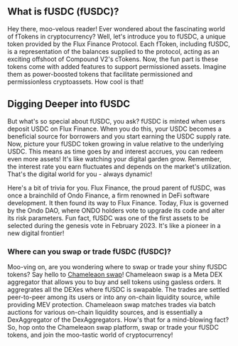 <h2>What is fUSDC (fUSDC)?</h2>

<p>Hey there, moo-velous reader! Ever wondered about the fascinating world of fTokens in cryptocurrency? Well, let's introduce you to fUSDC, a unique token provided by the Flux Finance Protocol. Each fToken, including fUSDC, is a representation of the balances supplied to the protocol, acting as an exciting offshoot of Compound V2's cTokens. Now, the fun part is these tokens come with added features to support permissioned assets. Imagine them as power-boosted tokens that facilitate permissioned and permissionless cryptoassets. How cool is that!</p>

<h2>Digging Deeper into fUSDC</h2>

<p>But what's so special about fUSDC, you ask? fUSDC is minted when users deposit USDC on Flux Finance. When you do this, your USDC becomes a beneficial source for borrowers and you start earning the USDC supply rate. Now, picture your fUSDC token growing in value relative to the underlying USDC. This means as time goes by and interest accrues, you can redeem even more assets! It's like watching your digital garden grow. Remember, the interest rate you earn fluctuates and depends on the market's utilization. That's the digital world for you - always dynamic!</p>

<p>Here's a bit of trivia for you. Flux Finance, the proud parent of fUSDC, was once a brainchild of Ondo Finance, a firm renowned in DeFi software development. It then found its way to Flux Finance. Today, Flux is governed by the Ondo DAO, where ONDO holders vote to upgrade its code and alter its risk parameters. Fun fact, fUSDC was one of the first assets to be selected during the genesis vote in February 2023. It's like a pioneer in a new digital frontier!</p>

<h3>Where can you swap or trade fUSDC (fUSDC)?</h3>

<p>Moo-ving on, are you wondering where to swap or trade your shiny fUSDC tokens? Say hello to <a href="https://chameleon.exchange/" target="_blank" rel="noopener">Chameleaon swap</a>! Chameleaon swap is a Meta DEX aggregator that allows you to buy and sell tokens using gasless orders. It aggregrates all the DEXes where fUSDC is swapable. The trades are settled peer-to-peer among its users or into any on-chain liquidity source, while providing MEV protection. Chameleaon swap matches trades via batch auctions for various on-chain liquidity sources, and is essentially a DexAggregator of the DexAggregators. How's that for a mind-blowing fact? So, hop onto the Chameleaon swap platform, swap or trade your fUSDC tokens, and join the moo-tastic world of cryptocurrency!</p>
